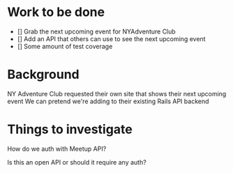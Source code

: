 # Work to be done

- [] Grab the next upcoming event for NYAdventure Club
- [] Add an API that others can use to see the next upcoming event
- [] Some amount of test coverage

# Background
NY Adventure Club requested their own site that shows their next upcoming event
We can pretend we're adding to their existing Rails API backend

# Things to investigate
How do we auth with Meetup API?

Is this an open API or should it require any auth?
